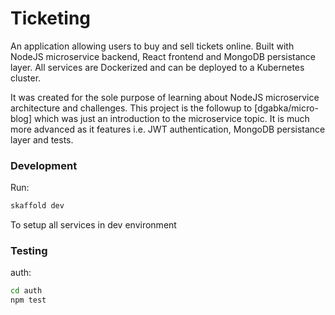 # Ticketing

An application allowing users to buy and sell tickets online. Built with NodeJS microservice backend, React frontend and MongoDB persistance layer. All services are Dockerized and can be deployed to a Kubernetes cluster.

It was created for the sole purpose of learning about NodeJS microservice architecture and challenges.
This project is the followup to [dgabka/micro-blog] which was just an introduction to the microservice topic.
It is much more advanced as it features i.e. JWT authentication, MongoDB persistance layer and tests.

### Development

Run:

```bash
skaffold dev
```

To setup all services in dev environment

### Testing

auth:

```bash
cd auth
npm test
```
